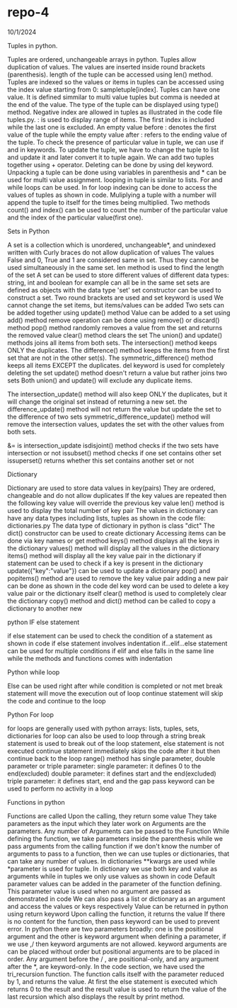# repo-4

10/1/2024

Tuples in python. 

Tuples are ordered, unchangeable arrays in python. Tuples allow duplication of values. The values are inserted inside round brackets (parenthesis). length of the tuple can be accessed using len() method. Tuples are indexed so the values or items in tuples can be accessed using the index value starting from 0: sampletuple[index]. Tuples can have one value. It is defined simmilar to multi value tuples but comma is needed at the end of the value. The type of the tuple can be displayed using type() method. Negative index are allowed in tuples as illustrated in the code file tuples.py. : is used to display range of items. The first index is included while the last one is excluded. An empty value before : denotes the first value of the tuple while the empty value after : refers to the ending value of the tuple. To check the presence of particular value in tuple, we can use if and in keywords. To update the tuple, we have to change the tuple to list and update it and later convert it to tuple again. We can add two tuples together using + operator. Deleting can be done by using del keyword. Unpacking a tuple can be done using variables in parenthesis and * can be used for multi value assignment. looping in tuple is similar to lists. For and while loops can be used. In for loop indexing can be done to access the values of tuples as shown in code. Muliplying a tuple with a number will append the tuple to itself for the times being multiplied. Two methods count() and index() can be used to count the number of the particular value and the index of the particular value(first one). 

Sets in Python

A set is a collection which is unordered, unchangeable*, and unindexed
written with Curly braces
do not allow duplication of values
The values False and 0, True and 1 are considered same in set. Thus they cannot be used simultaneously in the same set.
len method is used to find the length of the set
A set can be used to store different values of different data types: string, int and boolean for example can all be in the same set
sets are defined as objects with the data type 'set'
set constructor can be used to construct a set. Two round brackets are used and set keyword is used
We cannot change the set items, but items/values can be added
Two sets can be added together using update() method
Value can be added to a set using add() method
remove operation can be done using remove() or discard() method
pop() method randomly removes a value from the set and returns the removed value
clear() method clears the set
The union() and update() methods joins all items from both sets.
The intersection() method keeps ONLY the duplicates.
The difference() method keeps the items from the first set that are not in the other set(s).
The symmetric_difference() method keeps all items EXCEPT the duplicates.
del keyword is used for completely deleting the set
update() method doesn't return a value but rather joins two sets
Both union() and update() will exclude any duplicate items.

The intersection_update() method will also keep ONLY the duplicates, but it will change the original set instead of returning a new set.
the difference_update() method will not return the value but update the set to the difference of two sets
symmetric_difference_update() method will remove the intersection values, updates the set with the other values from both sets.

&= is intersection_update
isdisjoint() method checks if the two sets have intersection or not
issubset() method checks if one set contains other set
issuperset() returns whether this set contains another set or not

Dictionary

Dictionary are used to store data values in key(pairs)
They are ordered, changeable and do not allow duplicates
If the key values are repeated then the following key value will override the previous key value
len() method is used to display the total number of key pair
The values in dictionary can have any data types including lists, tuples as shown in the code file: dictionaries.py
The data type of dictionary in python is class "dict"
The dict() constructor can be used to create dictionary
Accessing items can be done via key names or get method
keys() method displays all the keys in the dictionary
values() method will display all the values in the dictionary
items() method will display all the key value pair in the dictionary
if statement can be used to check if a key is present in the dictionary
update({"key":"value"}) can be used to update a dictionary
pop() and popitems() method are used to remove the key value pair
adding a new pair can be done as shown in the code
del key word can be used to delete a key value pair or the dictionary itself
clear() method is used to completely clear the dictionary
copy() method and dict() method can be called to copy a dictionary to another new

python IF else statement

if else statement can be used to check the condition of a statement as shown in code
if else statement involves indentation
if...elif...else statement can be used for multiple conditions
if elif and else falls in the same line while the methods and functions comes with indentation


Python while loop

Else can be used right after while condition is completed or not met
break statement will move the execution out of loop
continue statement will skip the code and continue to the loop

Python For loop

for loops are generally used with python arrays: lists, tuples, sets, dictionaries
for loop can also be used to loop through a string
break statement is used to break out of the loop statement, else statement is not executed
continue statement immediately skips the code after it but then continue back to the loop
range() method has single parameter, double parameter or triple parameter:
        single parameter: it defines 0 to the end(excluded)
        double parameter: it defines start and the end(excluded)
        triple parameter: it defines start, end and the gap
pass keyword can be used to perform no activity in a loop


Functions in python

Functions are called
Upon the calling, they return some value
They take parameters as the input which they later work on
Arguments are the parameters. Any number of Arguments can be passed to the Function
While defining the function, we take parameters inside the parenthesis while we pass arguments from the calling function
if we don't know the number of arguments to pass to a function, then we can use tuples or dictionaries, that can take any number of values. In dictionaries **kwargs are used while *parameter is used for tuple.
In dictionary we use both key and value as arguments while in tuples we only use values as shown in code
Default parameter values can be added in the parameter of the function defining. This parameter value is used when no argument are passed as demonstrated in code
We can also pass a list or dictionary as an argument and access the values or keys respectively
Value can be returned in python using return keyword
Upon calling the function, it returns the value
If there is no content for the function, then pass keyword can be used to prevent error.
In python there are two parameters broadly: one is the positional argument and the other is keyword argument
when defining a parameter, if we use ,/ then keyword arguments are not allowed. keyword arguments are can be placed without order but positional arguments are to be placed in order.
Any argument before the / , are positional-only, and any argument after the *, are keyword-only.
In the code section, we have used the tri_recursion function. The function calls itself with the parameter reduced by 1, and returns the value. At first the else statement is executed which returns 0 to the result and the result value is used to return the value of the last recursion which also displays the result by print method.




